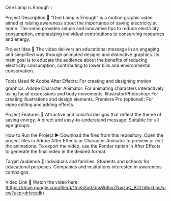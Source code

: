 One Lamp is Enough 💡

Project Description 📄
"One Lamp is Enough" is a motion graphic video aimed at raising awareness about the importance of saving electricity at home. The video provides simple and innovative tips to reduce electricity consumption, emphasizing individual contributions to conserving resources and energy.

Project Idea 🌟
The video delivers an educational message in an engaging and simplified way through animated designs and distinctive graphics. Its main goal is to educate the audience about the benefits of reducing electricity consumption, contributing to lower bills and environmental conservation.

Tools Used 🛠️
Adobe After Effects: For creating and designing motion graphics.
Adobe Character Animator: For animating characters interactively using facial expressions and body movements.
Illustrator/Photoshop: For creating illustrations and design elements.
Premiere Pro (optional): For video editing and adding effects.

Project Features 🎥
Attractive and colorful designs that reflect the theme of saving energy.
A direct and easy-to-understand message.
Suitable for all age groups.

How to Run the Project ▶️
Download the files from this repository.
Open the project files in Adobe After Effects or Character Animator to preview or edit the animations.
To export the video, use the Render option in After Effects to generate the final video in the desired format.

Target Audience 🎯
Individuals and families.
Students and schools for educational purposes.
Companies and institutions interested in awareness campaigns.

Video Link 🎥
Watch the video here:(https://drive.google.com/file/d/1fce5Xx0ZmsW6tviZNwzqQ_BDLhRukLps/view?usp=drivesdk)
